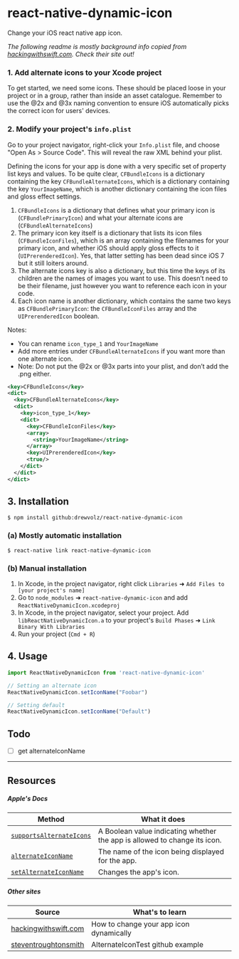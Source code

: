 # react-native-dynamic-icon

Change your iOS react native app icon.

_The following readme is mostly background info copied from [hackingwithswift.com](https://www.hackingwithswift.com/example-code/uikit/how-to-change-your-app-icon-dynamically-with-setalternateiconname). Check their site out!_

### 1. Add alternate icons to your Xcode project

To get started, we need some icons. These should be placed loose in your project or in a group, rather than inside an asset catalogue. Remember to use the @2x and @3x naming convention to ensure iOS automatically picks the correct icon for users' devices.

### 2. Modify your project's `info.plist`

Go to your project navigator, right-click your `Info.plist` file, and choose "Open As > Source Code". This will reveal the raw XML behind your plist.

Defining the icons for your app is done with a very specific set of property list keys and values. To be quite clear, `CFBundleIcons` is a dictionary containing the key `CFBundleAlternateIcons`, which is a dictionary containing the key `YourImageName`, which is another dictionary containing the icon files and gloss effect settings.

1. `CFBundleIcons` is a dictionary that defines what your primary icon is (`CFBundlePrimaryIcon`) and what your alternate icons are (`CFBundleAlternateIcons`)
2. The primary icon key itself is a dictionary that lists its icon files (`CFBundleIconFiles`), which is an array containing the filenames for your primary icon, and whether iOS should apply gloss effects to it (`UIPrerenderedIcon`). Yes, that latter setting has been dead since iOS 7 but it still loiters around.
3. The alternate icons key is also a dictionary, but this time the keys of its children are the names of images you want to use. This doesn’t need to be their filename, just however you want to reference each icon in your code.
4. Each icon name is another dictionary, which contains the same two keys as `CFBundlePrimaryIcon`: the `CFBundleIconFiles` array and the `UIPrerenderedIcon` boolean.

Notes:
* You can rename `icon_type_1` and `YourImageName`
* Add more entries under `CFBundleAlternateIcons` if you want more than one alternate icon.
* Note: Do not put the @2x or @3x parts into your plist, and don’t add the .png either.

```xml
<key>CFBundleIcons</key>
<dict>
  <key>CFBundleAlternateIcons</key>
  <dict>
    <key>icon_type_1</key>
    <dict>
      <key>CFBundleIconFiles</key>
      <array>
        <string>YourImageName</string>
      </array>
      <key>UIPrerenderedIcon</key>
      <true/>
    </dict>
  </dict>
</dict>
```

## 3. Installation

`$ npm install github:drewvolz/react-native-dynamic-icon`
### (a) Mostly automatic installation
`$ react-native link react-native-dynamic-icon`
### (b) Manual installation
1. In Xcode, in the project navigator, right click `Libraries` ➜ `Add Files to [your project's name]`
2. Go to `node_modules` ➜ `react-native-dynamic-icon` and add `ReactNativeDynamicIcon.xcodeproj`
3. In Xcode, in the project navigator, select your project. Add `libReactNativeDynamicIcon.a` to your project's `Build Phases` ➜ `Link Binary With Libraries`
4. Run your project (`Cmd + R`)

## 4. Usage

```js
import ReactNativeDynamicIcon from 'react-native-dynamic-icon'

// Setting an alternate icon
ReactNativeDynamicIcon.setIconName("Foobar")

// Setting default
ReactNativeDynamicIcon.setIconName("Default")
```

## Todo

* [ ] get alternateIconName

<hr>

## Resources

##### Apple's Docs

Method | What it does
--|--
[`supportsAlternateIcons`](https://developer.apple.com/documentation/uikit/uiapplication/2806815-supportsalternateicons?language=objc) | A Boolean value indicating whether the app is allowed to change its icon.
[`alternateIconName`](https://developer.apple.com/documentation/uikit/uiapplication/2806808-alternateiconname?language=objc) | The name of the icon being displayed for the app.
[`setAlternateIconName`](https://developer.apple.com/documentation/uikit/uiapplication/2806818-setalternateiconname?language=objc) | Changes the app's icon.

##### Other sites

Source | What's to learn
--|--
[hackingwithswift.com](https://www.hackingwithswift.com/example-code/uikit/how-to-change-your-app-icon-dynamically-with-setalternateiconname) |  How to change your app icon dynamically
[steventroughtonsmith](https://github.com/steventroughtonsmith/AlternateIconTest) | AlternateIconTest github example
